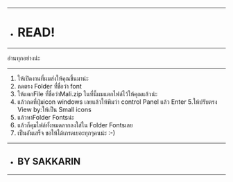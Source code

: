 *****************
-	# READ!   
*****************
อ่านทุกอย่างน่ะ
*****************
1. ให้เปิดงานที่ผมส่งให้คุณขึ้นมาน่ะ
2. กดตรง Folder ที่ชื่อว่า font
3. ให้แตกFile ที่ชื่อว่าMali.zip ในที่นี้ผมแตกไฟล์ไว้ให้คุณแล้วน่ะ
4. แล้วกดที่ปุ่มicon windows เลยแล้วให้พิมว่า control Panel แล้ว Enter
5.ให้ปรับตรง View by:ให้เป็น Small icons
6. แล้วหาFolder Fontsน่ะ
8. แล้วก็คุมไฟล์ทั้งหมดลากลงใส่ใน Folder Fontsเลย
9. เป็นอันเสร็จ ขอให้ได้เกรดเยอะทุกๆคนน่ะ :-)
*****************

- ## BY SAKKARIN

*****************
